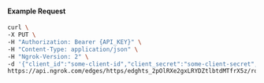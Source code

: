<!-- Code generated for API Clients. DO NOT EDIT. -->

#### Example Request

```bash
curl \
-X PUT \
-H "Authorization: Bearer {API_KEY}" \
-H "Content-Type: application/json" \
-H "Ngrok-Version: 2" \
-d '{"client_id":"some-client-id","client_secret":"some-client-secret","enabled":true,"issuer":"https://accounts.google.com","scopes":["profile"]}' \
https://api.ngrok.com/edges/https/edghts_2pOlRXe2gxLRYDZtlbtdMTfrX5z/routes/edghtsrt_2pOlRUQ6OOVh7l4UWBmdzySO8vO/oidc
```
